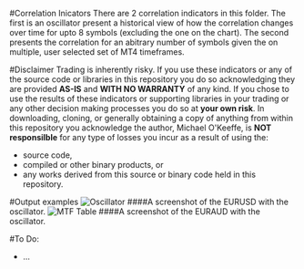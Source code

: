 #Correlation Inicators
There are 2 correlation indicators in this folder. The first is an oscillator present a historical view of how the 
correlation changes over time for upto 8 symbols (excluding the one on the chart). The second presents the correlation 
for an abitrary number of symbols given the on multiple, user selected set of MT4 timeframes. 

#Disclaimer
Trading is inherently risky. If you use these indicators or any of the source code or libraries in this repository 
you do so acknowledging they are provided **AS-IS** and **WITH NO WARRANTY** of any kind. If you chose to use the
results of these indicators or supporting libraries in your trading or any other decision making processes you do so 
at **your own risk**. In downloading, cloning, or generally obtaining a copy of anything from within this repository 
you acknowledge the author, Michael O'Keeffe, is **NOT responsilble** for any type of losses you incur as a result of 
using the:
* source code, 
* compiled or other binary products, or 
* any works derived from this source or binary code held in this repository.

#Output examples
![Oscillator](http://db.tt/MnuRmdWn)
####A screenshot of the EURUSD with the oscillator.
![MTF Table](http://db.tt/dv7q1hjz)
####A screenshot of the EURAUD with the oscillator.

#To Do:
* ...